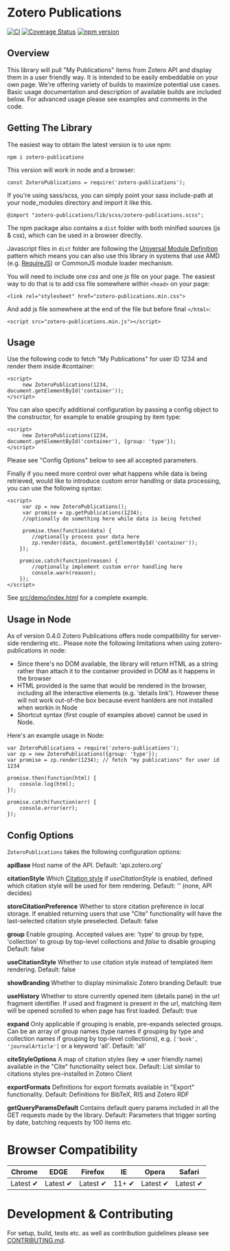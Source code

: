 # Zotero Publications

[![CI](https://github.com/zotero/publications/actions/workflows/ci.yml/badge.svg)](https://github.com/zotero/publications/actions/workflows/ci.yml)
[![Coverage Status](https://coveralls.io/repos/github/zotero/publications/badge.svg?branch=master)](https://coveralls.io/github/zotero/publications?branch=master)
[![npm version](https://img.shields.io/npm/v/zotero-publications)](https://www.npmjs.com/package/zotero-publications)

Overview
--------
This library will pull "My Publications" items from Zotero API and display them in a user friendly way. It is intended to be easily embeddable on your own page. We're offering variety of builds to maximize potential use cases. Basic usage documentation and description of available builds are included below. For advanced usage please see examples and comments in the code.

Getting The Library
-------------------

The easiest way to obtain the latest version is to use npm:

    npm i zotero-publications

This version will work in node and a browser:

    const ZoteroPublications = require('zotero-publications');

If you're using sass/scss, you can simply point your sass include-path at your node_modules directory and import it like this.

    @import "zotero-publications/lib/scss/zotero-publications.scss";

The npm package also contains a `dist` folder with both minified sources (js & css), which can be used in a browser directly.

Javascript files in `dist` folder are following the [Universal Module Definition](https://github.com/umdjs/umd) pattern which means you can also use this library in systems that use AMD (e.g. [RequireJS](http://requirejs.org/)) or CommonJS module loader mechanism.

You will need to include one *css* and one *js* file on your page. The easiest way to do that is to add css file somewhere within `<head>` on your page:

    <link rel="stylesheet" href="zotero-publications.min.css">

And add js file somewhere at the end of the file but before final `</html>`:

    <script src="zotero-publications.min.js"></script>

Usage
-----

Use the following code to fetch "My Publications" for user ID 1234 and render them inside #container: 

    <script>
         new ZoteroPublications(1234, document.getElementById('container'));
    </script>

You can also specify additional configuration by passing a config object to the constructor, for example to enable grouping by item type:

    <script>
         new ZoteroPublications(1234, document.getElementById('container'), {group: 'type'});
    </script>

Please see "Config Options" below to see all accepted parameters.

Finally if you need more control over what happens while data is being retrieved, would like to introduce custom error handling or data processing, you can use the following syntax:

    <script>
         var zp = new ZoteroPublications();
         var promise = zp.getPublications(1234);
         //optionally do something here while data is being fetched

         promise.then(function(data) {
            //optionally process your data here
            zp.render(data, document.getElementById('container'));
        });

        promise.catch(function(reason) {
            //optionally implement custom error handling here
            console.warn(reason);
        });
    </script>


See [src/demo/index.html](src/demo/index.html) for a complete example.

Usage in Node
-------------

As of version 0.4.0 Zotero Publications offers node compatibility for server-side rendering etc.. Please note the following limitations when using zotero-publications in node:

* Since there's no DOM available, the library will return HTML as a string rather than attach it to the container provided in DOM as it happens in the browser
* HTML provided is the same that would be rendered in the browser, including all the interactive elements (e.g. 'details link'). However these will not work out-of-the box because event hanlders are not installed when workin in Node
* Shortcut syntax (first couple of examples above) cannot be used in Node.

Here's an example usage in Node:

    var ZoteroPublications = require('zotero-publications');
    var zp = new ZoteroPublications({group: 'type'});
    var promise = zp.render(1234); // fetch "my publications" for user id 1234

    promise.then(function(html) {
        console.log(html);
    });
    
    promise.catch(function(err) {
        console.error(err);
    });


Config Options
--------------
`ZoteroPublications` takes the following configuration options:

**apiBase**
Host name of the API.
Default: 'api.zotero.org' 

**citationStyle**
Which [Citation style](https://www.zotero.org/styles/) if *useCitationStyle* is enabled, defined which citation style will be used for item rendering.
Default: '' (none, API decides)

**storeCitationPreference**
Whether to store citation preference in local storage. If enabled returning users that use "Cite" functionality will have the last-selected citation style preselected.
Default: false

**group**
Enable grouping. Accepted values are: 'type' to group by type, 'collection' to group by top-level collections and *false* to disable grouping 
Default: false

**useCitationStyle**
Whether to use citation style instead of templated item rendering.
Default: false

**showBranding**
Whether to display minimalisic Zotero branding
Default: true

**useHistory**
Whether to store currently opened item (details pane) in the url fragment identifier. If used and fragment is present in the url, matching item will be opened scrolled to when page has first loaded.
Default: true

**expand**
Only applicable if grouping is enable, pre-expands selected groups. Can be an array of group names (type names if grouping by type and collection names if grouping by top-level collections), e.g. `['book', 'journalArticle']` or a keyword 'all'.
Default: 'all'

**citeStyleOptions**
A map of citation styles (key => user friendly name) available in the "Cite" functionality select box.
Default: List similar to citations styles pre-installed in Zotero Client

**exportFormats**
Definitions for export formats available in "Export" functionality.
Default: Definitions for BibTeX, RIS and Zotero RDF

**getQueryParamsDefault**
Contains default query params included in all the GET requests made by the library.
Default: Parameters that trigger sorting by date, batching requests by 100 items etc.


Browser Compatibility
=====================

Chrome| EDGE | Firefox | IE | Opera | Safari
--- | --- | --- | --- | --- | --- |
Latest ✔ | Latest ✔ | Latest ✔ | 11+ ✔ | Latest ✔ | Latest ✔ |


Development & Contributing
===========

For setup, build, tests etc. as well as contribution guidelines please see [CONTRIBUTING.md](CONTRIBUTING.md).
